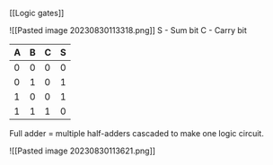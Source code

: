 [[Logic gates]]

![[Pasted image 20230830113318.png]]
S - Sum bit
C - Carry bit

| A   | B   | C   | S   |
| --- | --- | --- | --- |
| 0   | 0   | 0   | 0   |
| 0   | 1   | 0   | 1   |
| 1   | 0   | 0   | 1   |
| 1   | 1   | 1   | 0   |

Full adder = multiple half-adders cascaded to make one logic circuit.

![[Pasted image 20230830113621.png]]
